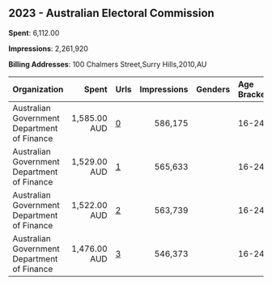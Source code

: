 ## 2023 - Australian Electoral Commission 
**Spent**: 6,112.00

**Impressions**: 2,261,920

**Billing Addresses**: 100 Chalmers Street,Surry Hills,2010,AU

|Organization|Spent|Urls|Impressions|Genders|Age Brackets|Country Codes|
|:---|---:|:---|---:|:---|:---|:---|
|Australian Government Department of Finance|1,585.00 AUD|[0](https://www.snap.com/political-ads/asset/0bb578a87367f33477008850995ad161e3f6a010c51f2ccf49e596af48de7569?mediaType=mp4)|586,175||16-24|australia|
|Australian Government Department of Finance|1,529.00 AUD|[1](https://www.snap.com/political-ads/asset/bb721f1a8eaad4cfd5f65aef10972a3913efdf3b3a3039c18fa5aaafe030ab9e?mediaType=mp4)|565,633||16-24|australia|
|Australian Government Department of Finance|1,522.00 AUD|[2](https://www.snap.com/political-ads/asset/82882fc78cd8883a0275d0f5d6ba86219c165ad7d428f4d0a76a7871d5e9edae?mediaType=mp4)|563,739||16-24|australia|
|Australian Government Department of Finance|1,476.00 AUD|[3](https://www.snap.com/political-ads/asset/652c9f085c054f9b2276033d3be89216febfa2145fa05f47c1a2dacad514dac8?mediaType=mp4)|546,373||16-24|australia|
